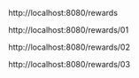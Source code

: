 http://localhost:8080/rewards

http://localhost:8080/rewards/01

http://localhost:8080/rewards/02

http://localhost:8080/rewards/03